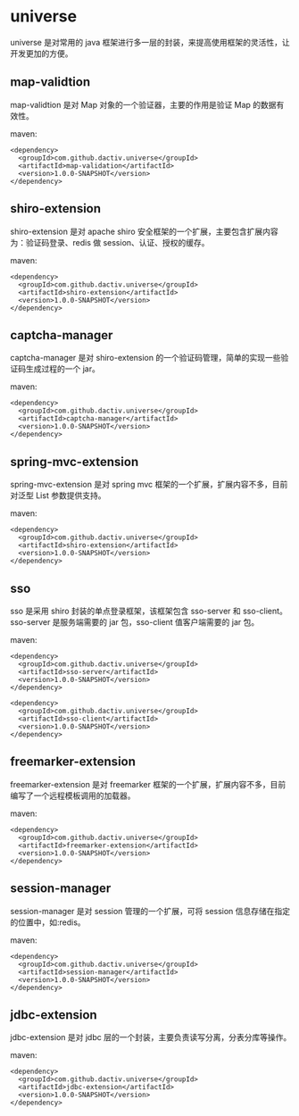 # universe

universe 是对常用的 java 框架进行多一层的封装，来提高使用框架的灵活性，让开发更加的方便。

## map-validtion

map-validtion 是对 Map 对象的一个验证器，主要的作用是验证 Map 的数据有效性。

maven:

    <dependency>
      <groupId>com.github.dactiv.universe</groupId>
      <artifactId>map-validation</artifactId>
      <version>1.0.0-SNAPSHOT</version>
    </dependency>

## shiro-extension

shiro-extension 是对 apache shiro 安全框架的一个扩展，主要包含扩展内容为：验证码登录、redis 做 session、认证、授权的缓存。

maven:

    <dependency>
      <groupId>com.github.dactiv.universe</groupId>
      <artifactId>shiro-extension</artifactId>
      <version>1.0.0-SNAPSHOT</version>
    </dependency>
    
## captcha-manager

captcha-manager 是对 shiro-extension 的一个验证码管理，简单的实现一些验证码生成过程的一个 jar。

maven:

    <dependency>
      <groupId>com.github.dactiv.universe</groupId>
      <artifactId>captcha-manager</artifactId>
      <version>1.0.0-SNAPSHOT</version>
    </dependency>

## spring-mvc-extension

spring-mvc-extension 是对 spring mvc 框架的一个扩展，扩展内容不多，目前对泛型 List 参数提供支持。

maven:

    <dependency>
      <groupId>com.github.dactiv.universe</groupId>
      <artifactId>shiro-extension</artifactId>
      <version>1.0.0-SNAPSHOT</version>
    </dependency>

## sso

sso 是采用 shiro 封装的单点登录框架，该框架包含 sso-server 和 sso-client。sso-server 是服务端需要的 jar 包，sso-client 值客户端需要的 jar 包。

maven:

    <dependency>
      <groupId>com.github.dactiv.universe</groupId>
      <artifactId>sso-server</artifactId>
      <version>1.0.0-SNAPSHOT</version>
    </dependency>

    <dependency>
      <groupId>com.github.dactiv.universe</groupId>
      <artifactId>sso-client</artifactId>
      <version>1.0.0-SNAPSHOT</version>
    </dependency>

## freemarker-extension

freemarker-extension 是对 freemarker 框架的一个扩展，扩展内容不多，目前编写了一个远程模板调用的加载器。

maven:

    <dependency>
      <groupId>com.github.dactiv.universe</groupId>
      <artifactId>freemarker-extension</artifactId>
      <version>1.0.0-SNAPSHOT</version>
    </dependency>

## session-manager

session-manager 是对 session 管理的一个扩展，可将 session 信息存储在指定的位置中，如:redis。

maven:

    <dependency>
      <groupId>com.github.dactiv.universe</groupId>
      <artifactId>session-manager</artifactId>
      <version>1.0.0-SNAPSHOT</version>
    </dependency>

## jdbc-extension

jdbc-extension 是对 jdbc 层的一个封装，主要负责读写分离，分表分库等操作。

maven:

    <dependency>
      <groupId>com.github.dactiv.universe</groupId>
      <artifactId>jdbc-extension</artifactId>
      <version>1.0.0-SNAPSHOT</version>
    </dependency>
